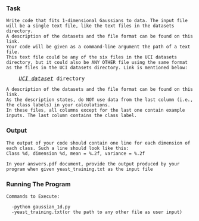 ### Task
    Write code that fits 1-dimensional Gaussians to data. The input file will be a single text file, like the text files in the datasets directory. 
    A description of the datasets and the file format can be found on this link.
    Your code will be given as a command-line argument the path of a text file. 
    This text file could be any of the six files in the UCI datasets directory, but it could also be ANY OTHER file using the same format as the files in the UCI datasets directory. Link is mentioned below:
    
    
<pre>
    <i><a href="http://vlm1.uta.edu/~athitsos/courses/cse6363_spring2017/assignments/uci_datasets/">UCI dataset</a></i> directory
</pre>
 
    A description of the datasets and the file format can be found on this link. 
    As the description states, do NOT use data from the last column (i.e., the class labels) in your calculations. 
    In these files, all columns except for the last one contain example inputs. The last column contains the class label.

### Output

    The output of your code should contain one line for each dimension of each class. Such a line should look like this:
    Class %d, dimension %d, mean = %.2f, variance = %.2f

    In your answers.pdf document, provide the output produced by your program when given yeast_training.txt as the input file

### Running The Program 

    Commands to Execute:

      -python gaussian_1d.py
      -yeast_training.txt(or the path to any other file as user input)
